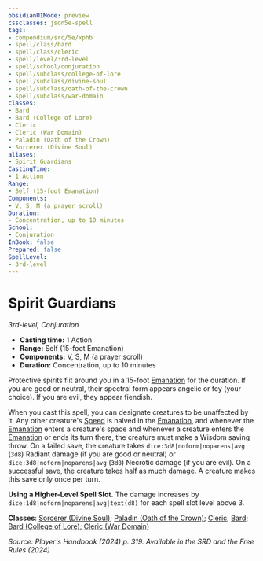 ```yaml
---
obsidianUIMode: preview
cssclasses: json5e-spell
tags:
- compendium/src/5e/xphb
- spell/class/bard
- spell/class/cleric
- spell/level/3rd-level
- spell/school/conjuration
- spell/subclass/college-of-lore
- spell/subclass/divine-soul
- spell/subclass/oath-of-the-crown
- spell/subclass/war-domain
classes:
- Bard
- Bard (College of Lore)
- Cleric
- Cleric (War Domain)
- Paladin (Oath of the Crown)
- Sorcerer (Divine Soul)
aliases:
- Spirit Guardians
CastingTime: 
- 1 Action
Range:
- Self (15-foot Emanation)
Components:
- V, S, M (a prayer scroll)
Duration:
- Concentration, up to 10 minutes
School:
- Conjuration
InBook: false
Prepared: false
SpellLevel:
- 3rd-level
---
```

# Spirit Guardians
*3rd-level, Conjuration*  


- **Casting time:** 1 Action
- **Range:** Self (15-foot Emanation)
- **Components:** V, S, M (a prayer scroll)
- **Duration:** Concentration, up to 10 minutes

Protective spirits flit around you in a 15-foot [Emanation](/3-Mechanics/CLI/variant-rules/emanation-area-of-effect-xphb.md) for the duration. If you are good or neutral, their spectral form appears angelic or fey (your choice). If you are evil, they appear fiendish.

When you cast this spell, you can designate creatures to be unaffected by it. Any other creature's [Speed](/3-Mechanics/CLI/variant-rules/speed-xphb.md) is halved in the [Emanation](/3-Mechanics/CLI/variant-rules/emanation-area-of-effect-xphb.md), and whenever the [Emanation](/3-Mechanics/CLI/variant-rules/emanation-area-of-effect-xphb.md) enters a creature's space and whenever a creature enters the [Emanation](/3-Mechanics/CLI/variant-rules/emanation-area-of-effect-xphb.md) or ends its turn there, the creature must make a Wisdom saving throw. On a failed save, the creature takes `dice:3d8|noform|noparens|avg` (`3d8`) Radiant damage (if you are good or neutral) or `dice:3d8|noform|noparens|avg` (`3d8`) Necrotic damage (if you are evil). On a successful save, the creature takes half as much damage. A creature makes this save only once per turn.

**Using a Higher-Level Spell Slot.** The damage increases by `dice:1d8|noform|noparens|avg|text(d8)` for each spell slot level above 3.

**Classes**: [Sorcerer (Divine Soul)](/3-Mechanics/CLI/lists/list-spells-classes-divine-soul-xge.md "subclass=XGE;class=XPHB"); [Paladin (Oath of the Crown)](/3-Mechanics/CLI/lists/list-spells-classes-oath-of-the-crown-scag.md "subclass=SCAG;class=XPHB"); [Cleric](/3-Mechanics/CLI/lists/list-spells-classes-cleric.md); [Bard](/3-Mechanics/CLI/lists/list-spells-classes-bard.md); [Bard (College of Lore)](/3-Mechanics/CLI/lists/list-spells-classes-college-of-lore-xphb.md "subclass=XPHB;class=XPHB"); [Cleric (War Domain)](/3-Mechanics/CLI/lists/list-spells-classes-war-domain-xphb.md "subclass=XPHB;class=XPHB")

*Source: Player's Handbook (2024) p. 319. Available in the <span title='Systems Reference Document (5.2)'>SRD</span> and the Free Rules (2024)*